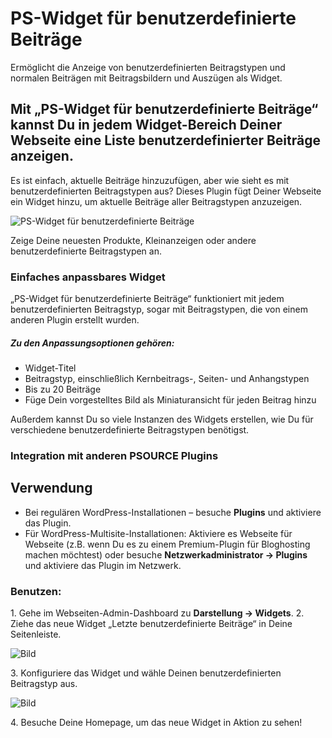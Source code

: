 # PS-Widget für benutzerdefinierte Beiträge

Ermöglicht die Anzeige von benutzerdefinierten Beitragstypen und normalen Beiträgen mit Beitragsbildern und Auszügen als Widget.

## Mit „PS-Widget für benutzerdefinierte Beiträge“ kannst Du in jedem Widget-Bereich Deiner Webseite eine Liste benutzerdefinierter Beiträge anzeigen.

Es ist einfach, aktuelle Beiträge hinzuzufügen, aber wie sieht es mit benutzerdefinierten Beitragstypen aus? Dieses Plugin fügt Deiner Webseite ein Widget hinzu, um aktuelle Beiträge aller Beitragstypen anzuzeigen.

![PS-Widget für benutzerdefinierte Beiträge](https://n3rds.work/wp-content/uploads/2024/01/post-types.png)

  Zeige Deine neuesten Produkte, Kleinanzeigen oder andere benutzerdefinierte Beitragstypen an.

### Einfaches anpassbares Widget

„PS-Widget für benutzerdefinierte Beiträge“ funktioniert mit jedem benutzerdefinierten Beitragstyp, sogar mit Beitragstypen, die von einem anderen Plugin erstellt wurden.

##### Zu den Anpassungsoptionen gehören:

* Widget-Titel
* Beitragstyp, einschließlich Kernbeitrags-, Seiten- und Anhangstypen
* Bis zu 20 Beiträge
* Füge Dein vorgestelltes Bild als Miniaturansicht für jeden Beitrag hinzu

Außerdem kannst Du so viele Instanzen des Widgets erstellen, wie Du für verschiedene benutzerdefinierte Beitragstypen benötigst.

### Integration mit anderen PSOURCE Plugins


## Verwendung

* Bei regulären WordPress-Installationen – besuche **Plugins** und aktiviere das Plugin.
* Für WordPress-Multisite-Installationen: Aktiviere es Webseite für Webseite (z.B. wenn Du es zu einem Premium-Plugin für Bloghosting machen möchtest) oder besuche **Netzwerkadministrator -> Plugins** und aktiviere das Plugin im Netzwerk.

### Benutzen:

1\. Gehe im Webseiten-Admin-Dashboard zu **Darstellung -> Widgets**. 2\. Ziehe das neue Widget „Letzte benutzerdefinierte Beiträge“ in Deine Seitenleiste.

![Bild](https://n3rds.work/wp-content/uploads/2024/01/customwidget63.jpg)

  3\. Konfiguriere das Widget und wähle Deinen benutzerdefinierten Beitragstyp aus.

![Bild](https://n3rds.work/wp-content/uploads/2024/01/customwidget61.jpg)

  4\. Besuche Deine Homepage, um das neue Widget in Aktion zu sehen!